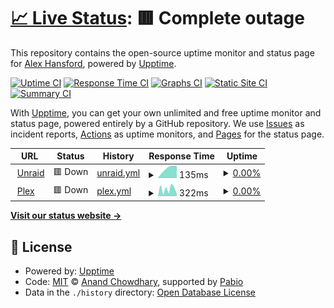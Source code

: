 # [📈 Live Status](https://upptime-test.alexhansford.com): <!--live status--> **🟥 Complete outage**

This repository contains the open-source uptime monitor and status page for [Alex Hansford](http://alexhansford.com), powered by [Upptime](https://github.com/upptime/upptime).

[![Uptime CI](https://github.com/alexhansford/status-upptime/workflows/Uptime%20CI/badge.svg)](https://github.com/alexhansford/status-upptime/actions?query=workflow%3A%22Uptime+CI%22)
[![Response Time CI](https://github.com/alexhansford/status-upptime/workflows/Response%20Time%20CI/badge.svg)](https://github.com/alexhansford/status-upptime/actions?query=workflow%3A%22Response+Time+CI%22)
[![Graphs CI](https://github.com/alexhansford/status-upptime/workflows/Graphs%20CI/badge.svg)](https://github.com/alexhansford/status-upptime/actions?query=workflow%3A%22Graphs+CI%22)
[![Static Site CI](https://github.com/alexhansford/status-upptime/workflows/Static%20Site%20CI/badge.svg)](https://github.com/alexhansford/status-upptime/actions?query=workflow%3A%22Static+Site+CI%22)
[![Summary CI](https://github.com/alexhansford/status-upptime/workflows/Summary%20CI/badge.svg)](https://github.com/alexhansford/status-upptime/actions?query=workflow%3A%22Summary+CI%22)

With [Upptime](https://upptime.js.org), you can get your own unlimited and free uptime monitor and status page, powered entirely by a GitHub repository. We use [Issues](https://github.com/alexhansford/status-upptime/issues) as incident reports, [Actions](https://github.com/alexhansford/status-upptime/actions) as uptime monitors, and [Pages](https://upptime-test.alexhansford.com) for the status page.

<!--start: status pages-->
<!-- This summary is generated by Upptime (https://github.com/upptime/upptime) -->
<!-- Do not edit this manually, your changes will be overwritten -->
<!-- prettier-ignore -->
| URL | Status | History | Response Time | Uptime |
| --- | ------ | ------- | ------------- | ------ |
| <img alt="" src="https://icons.duckduckgo.com/ip3/unraid.thehansfords.co.uk.ico" height="13"> [Unraid](https://unraid.thehansfords.co.uk) | 🟥 Down | [unraid.yml](https://github.com/alexhansford/status-thehansfords/commits/HEAD/history/unraid.yml) | <details><summary><img alt="Response time graph" src="./graphs/unraid/response-time-week.png" height="20"> 135ms</summary><br><a href="https://upptime-test.alexhansford.com/history/unraid"><img alt="Response time 155" src="https://img.shields.io/endpoint?url=https%3A%2F%2Fraw.githubusercontent.com%2Falexhansford%2Fstatus-thehansfords%2FHEAD%2Fapi%2Funraid%2Fresponse-time.json"></a><br><a href="https://upptime-test.alexhansford.com/history/unraid"><img alt="24-hour response time 157" src="https://img.shields.io/endpoint?url=https%3A%2F%2Fraw.githubusercontent.com%2Falexhansford%2Fstatus-thehansfords%2FHEAD%2Fapi%2Funraid%2Fresponse-time-day.json"></a><br><a href="https://upptime-test.alexhansford.com/history/unraid"><img alt="7-day response time 135" src="https://img.shields.io/endpoint?url=https%3A%2F%2Fraw.githubusercontent.com%2Falexhansford%2Fstatus-thehansfords%2FHEAD%2Fapi%2Funraid%2Fresponse-time-week.json"></a><br><a href="https://upptime-test.alexhansford.com/history/unraid"><img alt="30-day response time 155" src="https://img.shields.io/endpoint?url=https%3A%2F%2Fraw.githubusercontent.com%2Falexhansford%2Fstatus-thehansfords%2FHEAD%2Fapi%2Funraid%2Fresponse-time-month.json"></a><br><a href="https://upptime-test.alexhansford.com/history/unraid"><img alt="1-year response time 155" src="https://img.shields.io/endpoint?url=https%3A%2F%2Fraw.githubusercontent.com%2Falexhansford%2Fstatus-thehansfords%2FHEAD%2Fapi%2Funraid%2Fresponse-time-year.json"></a></details> | <details><summary><a href="https://upptime-test.alexhansford.com/history/unraid">0.00%</a></summary><a href="https://upptime-test.alexhansford.com/history/unraid"><img alt="All-time uptime 0.00%" src="https://img.shields.io/endpoint?url=https%3A%2F%2Fraw.githubusercontent.com%2Falexhansford%2Fstatus-thehansfords%2FHEAD%2Fapi%2Funraid%2Fuptime.json"></a><br><a href="https://upptime-test.alexhansford.com/history/unraid"><img alt="24-hour uptime 0.00%" src="https://img.shields.io/endpoint?url=https%3A%2F%2Fraw.githubusercontent.com%2Falexhansford%2Fstatus-thehansfords%2FHEAD%2Fapi%2Funraid%2Fuptime-day.json"></a><br><a href="https://upptime-test.alexhansford.com/history/unraid"><img alt="7-day uptime 0.00%" src="https://img.shields.io/endpoint?url=https%3A%2F%2Fraw.githubusercontent.com%2Falexhansford%2Fstatus-thehansfords%2FHEAD%2Fapi%2Funraid%2Fuptime-week.json"></a><br><a href="https://upptime-test.alexhansford.com/history/unraid"><img alt="30-day uptime 0.00%" src="https://img.shields.io/endpoint?url=https%3A%2F%2Fraw.githubusercontent.com%2Falexhansford%2Fstatus-thehansfords%2FHEAD%2Fapi%2Funraid%2Fuptime-month.json"></a><br><a href="https://upptime-test.alexhansford.com/history/unraid"><img alt="1-year uptime 0.00%" src="https://img.shields.io/endpoint?url=https%3A%2F%2Fraw.githubusercontent.com%2Falexhansford%2Fstatus-thehansfords%2FHEAD%2Fapi%2Funraid%2Fuptime-year.json"></a></details>
| <img alt="" src="https://icons.duckduckgo.com/ip3/plex.thehansfords.co.uk.ico" height="13"> [Plex](https://plex.thehansfords.co.uk) | 🟥 Down | [plex.yml](https://github.com/alexhansford/status-thehansfords/commits/HEAD/history/plex.yml) | <details><summary><img alt="Response time graph" src="./graphs/plex/response-time-week.png" height="20"> 322ms</summary><br><a href="https://upptime-test.alexhansford.com/history/plex"><img alt="Response time 337" src="https://img.shields.io/endpoint?url=https%3A%2F%2Fraw.githubusercontent.com%2Falexhansford%2Fstatus-thehansfords%2FHEAD%2Fapi%2Fplex%2Fresponse-time.json"></a><br><a href="https://upptime-test.alexhansford.com/history/plex"><img alt="24-hour response time 91" src="https://img.shields.io/endpoint?url=https%3A%2F%2Fraw.githubusercontent.com%2Falexhansford%2Fstatus-thehansfords%2FHEAD%2Fapi%2Fplex%2Fresponse-time-day.json"></a><br><a href="https://upptime-test.alexhansford.com/history/plex"><img alt="7-day response time 322" src="https://img.shields.io/endpoint?url=https%3A%2F%2Fraw.githubusercontent.com%2Falexhansford%2Fstatus-thehansfords%2FHEAD%2Fapi%2Fplex%2Fresponse-time-week.json"></a><br><a href="https://upptime-test.alexhansford.com/history/plex"><img alt="30-day response time 337" src="https://img.shields.io/endpoint?url=https%3A%2F%2Fraw.githubusercontent.com%2Falexhansford%2Fstatus-thehansfords%2FHEAD%2Fapi%2Fplex%2Fresponse-time-month.json"></a><br><a href="https://upptime-test.alexhansford.com/history/plex"><img alt="1-year response time 337" src="https://img.shields.io/endpoint?url=https%3A%2F%2Fraw.githubusercontent.com%2Falexhansford%2Fstatus-thehansfords%2FHEAD%2Fapi%2Fplex%2Fresponse-time-year.json"></a></details> | <details><summary><a href="https://upptime-test.alexhansford.com/history/plex">0.00%</a></summary><a href="https://upptime-test.alexhansford.com/history/plex"><img alt="All-time uptime 0.00%" src="https://img.shields.io/endpoint?url=https%3A%2F%2Fraw.githubusercontent.com%2Falexhansford%2Fstatus-thehansfords%2FHEAD%2Fapi%2Fplex%2Fuptime.json"></a><br><a href="https://upptime-test.alexhansford.com/history/plex"><img alt="24-hour uptime 0.00%" src="https://img.shields.io/endpoint?url=https%3A%2F%2Fraw.githubusercontent.com%2Falexhansford%2Fstatus-thehansfords%2FHEAD%2Fapi%2Fplex%2Fuptime-day.json"></a><br><a href="https://upptime-test.alexhansford.com/history/plex"><img alt="7-day uptime 0.00%" src="https://img.shields.io/endpoint?url=https%3A%2F%2Fraw.githubusercontent.com%2Falexhansford%2Fstatus-thehansfords%2FHEAD%2Fapi%2Fplex%2Fuptime-week.json"></a><br><a href="https://upptime-test.alexhansford.com/history/plex"><img alt="30-day uptime 0.00%" src="https://img.shields.io/endpoint?url=https%3A%2F%2Fraw.githubusercontent.com%2Falexhansford%2Fstatus-thehansfords%2FHEAD%2Fapi%2Fplex%2Fuptime-month.json"></a><br><a href="https://upptime-test.alexhansford.com/history/plex"><img alt="1-year uptime 0.00%" src="https://img.shields.io/endpoint?url=https%3A%2F%2Fraw.githubusercontent.com%2Falexhansford%2Fstatus-thehansfords%2FHEAD%2Fapi%2Fplex%2Fuptime-year.json"></a></details>

<!--end: status pages-->

[**Visit our status website →**](https://upptime-test.alexhansford.com)

## 📄 License

- Powered by: [Upptime](https://github.com/upptime/upptime)
- Code: [MIT](./LICENSE) © [Anand Chowdhary](https://anandchowdhary.com), supported by [Pabio](https://pabio.com)
- Data in the `./history` directory: [Open Database License](https://opendatacommons.org/licenses/odbl/1-0/)
